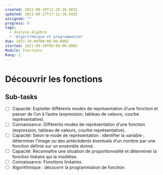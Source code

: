 ```yaml
---
created: 2021-08-26T11:29:10.983Z
updated: 2021-09-27T17:12:18.819Z
assigned: ""
progress: 0
tags:
  - Analyse-Algèbre
  - 'Algorithmique et programmation'
due: 2021-10-04T00:00:00.000Z
started: 2021-09-20T00:00:00.000Z
Module: Fonctions
Rang: 2
---
```


# Découvrir les fonctions

## Sub-tasks

- [ ] Capacité: Exploiter différents modes de représentation d’une fonction et passer de l’un à l’autre (expression, tableau de valeurs, courbe représentative).
- [ ] Connaissance: Différents modes de représentation d’une fonction (expression, tableau de valeurs, courbe représentative).
- [ ] Capacité: Selon le mode de représentation : identifier la variable ; déterminer l’image ou des antécédents éventuels d’un nombre par une fonction définie sur un ensemble donné.
- [ ] Capacité: Reconnaître une situation de proportionnalité et déterminer la fonction linéaire qui la modélise.
- [ ] Connaissance:  Fonctions linéaires.
- [ ] Algorithmique : découvrir la programmation de fonction
